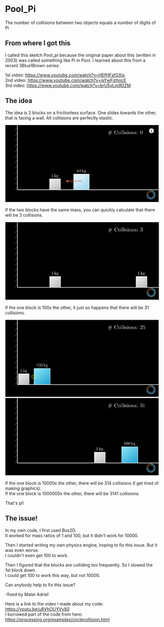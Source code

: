 # Pool_Pi
The number of collisions between two objects equals a number of digits of Pi 

## From where I got this
I called this sketch Pool_pi because the original paper about this (written in 2003) was called something like Pi in Pool. I learned about this from a recent 3Blue1Brown series:

1st video: https://www.youtube.com/watch?v=HEfHFsfGXjs   
2nd video: https://www.youtube.com/watch?v=jsYwFizhncE   
3rd video: https://www.youtube.com/watch?v=brU5yLm9DZM

## The idea
The idea is 2 blocks on a frictionless surface. One slides towards the other, that is facing a wall. All collisions are perfectly elastic.

![Graphic0](collision_counting_graphic0.png)

If the two blocks have the same mass, you can quickly calculate that there will be 3 collisions.

![Graphic1](collision_counting_graphic1.png)

If the one block is 100x the other, it just so happens that there will be 31 collisions.

![Graphic2](collision_counting_graphic2.png)
![Graphic3](collision_counting_graphic3.png)

If the one block is 10000x the other, there will be 314 collisions (I get tired of making graphics).  
If the one block is 1000000x the other, there will be 3141 collisions.

That's pi!

## The issue!

In my own code, I first used Box2D.  
It worked for mass ratios of 1 and 100, but it didn't work for 10000.

Then I started writing my own physics engine, hoping to fix this issue. But it was even worse.  
I couldn't even get 100 to work.

Then I figured that the blocks are colliding too frequently. So I slowed the 1st block down.  
I could get 100 to work this way, but not 10000.

Can anybody help to fix this issue?

-fixed by Matei Adriel

Here is a link to the video I made about my code: https://youtu.be/u8VhOUYVy80  
I borrowed part of the code from here: https://processing.org/examples/circlecollision.html
